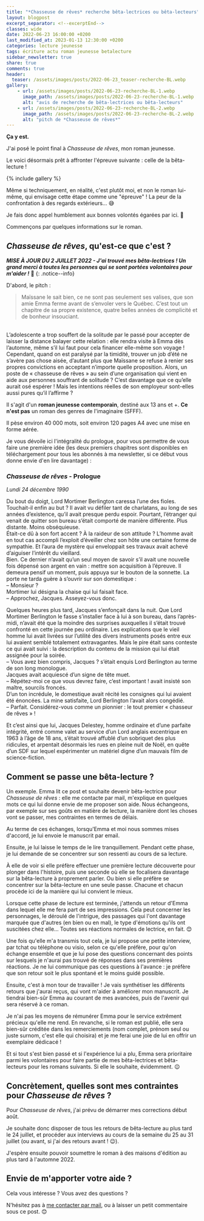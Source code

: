 ```yaml
---
title: "*Chasseuse de rêves* recherche bêta-lectrices ou bêta-lecteurs"
layout: blogpost
excerpt_separator: <!--excerptEnd-->
classes: wide
date: 2022-06-23 16:00:00 +0200
last_modified_at: 2023-01-13 12:30:00 +0200
categories: lecture jeunesse
tags: écriture actu roman jeunesse betalecture
sidebar_newsletter: true
share: true
comments: true
header:
  teaser: /assets/images/posts/2022-06-23_teaser-recherche-BL.webp
gallery:
    - url: /assets/images/posts/2022-06-23-recherche-BL-1.webp
      image_path: /assets/images/posts/2022-06-23-recherche-BL-1.webp
      alt: "avis de recherche de bêta-lectrices ou bêta-lecteurs"
    - url: /assets/images/posts/2022-06-23-recherche-BL-2.webp
      image_path: /assets/images/posts/2022-06-23-recherche-BL-2.webp
      alt: "pitch de *Chasseuse de rêves*"
---
```


**Ça y est.**

J'ai posé le point final à *Chasseuse de rêves*, mon roman jeunesse.

Le voici désormais prêt à affronter l'épreuve suivante&nbsp;: celle de la bêta-lecture&nbsp;!

{% include gallery %}

<!--excerptEnd-->

Même si techniquement, en réalité, c'est plutôt moi, et non le roman lui-même, qui envisage cette étape comme une "épreuve"&nbsp;! La peur de la confrontation à des regards extérieurs&hellip; 😅

Je fais donc appel humblement aux bonnes volontés égarées par ici. 🙏

Commençons par quelques informations sur le roman.



## *Chasseuse de rêves*, qu'est-ce que c'est ?

***MISE À JOUR DU 2 JUILLET 2022 - J'ai trouvé mes bêta-lectrices&nbsp;! Un grand merci à toutes les personnes qui se sont portées volontaires pour m'aider&nbsp;!*** 🙏
{: .notice--info}

D'abord, le pitch&nbsp;:

> Maïssane le sait bien, ce ne sont pas seulement ses valises, que son amie Emma ferme avant de s’envoler vers le Québec. C’est tout un chapitre de sa propre existence, quatre belles années de complicité et de bonheur insouciant.
<br>
L’adolescente a trop souffert de la solitude par le passé pour accepter de laisser la distance balayer cette relation&nbsp;: elle rendra visite à Emma dès l’automne, même s’il lui faut pour cela financer elle-même son voyage&nbsp;!
<br>
Cependant, quand on est paralysé par la timidité, trouver un job d’été ne s’avère pas chose aisée, d’autant plus que Maïssane se refuse à renier ses propres convictions en acceptant n’importe quelle proposition. Alors, un poste de «&nbsp;chasseuse de rêves&nbsp;» au sein d’une organisation qui vient en aide aux personnes souffrant de solitude&nbsp;? C’est davantage que ce qu’elle aurait osé espérer&nbsp;! Mais les intentions réelles de son employeur sont-elles aussi pures qu’il l’affirme&nbsp;?

Il s'agit d'un **roman jeunesse contemporain**, destiné aux 13 ans et +. **Ce n'est pas** un roman des genres de l'imaginaire (SFFF).

Il pèse environ 40&nbsp;000&nbsp;mots, soit environ 120&nbsp;pages A4 avec une mise en forme aérée.

Je vous dévoile ici l'intégralité du prologue, pour vous permettre de vous faire une première idée
(les deux premiers chapitres sont disponibles en téléchargement pour tous les abonnés à ma newsletter, si ce début vous donne envie d'en lire davantage)&nbsp;:


### *Chasseuse de rêves* - Prologue

*Lundi 24 décembre 1990*

Du bout du doigt, Lord Mortimer Berlington caressa l’une des fioles. Touchait-il enfin au
but&nbsp;? Il avait vu défiler tant de charlatans, au long de ses années d’existence, qu’il avait
presque perdu espoir. Pourtant, l’étranger qui venait de quitter son bureau s’était comporté de
manière différente. Plus distante. Moins obséquieuse.
<br />
Était-ce dû à son fort accent&nbsp;? À la raideur de son attitude&nbsp;? L’homme avait en tout cas
accompli l’exploit d’éveiller chez son hôte une certaine forme de sympathie. Et l’aura de
mystère qui enveloppait ses travaux avait achevé d’aiguiser l’intérêt du vieillard.
<br />
Bien. Ce dernier n’avait qu’un seul moyen de savoir s’il avait une nouvelle fois dépensé
son argent en vain&nbsp;: mettre son acquisition à l’épreuve. Il demeura pensif un moment, puis
appuya sur le bouton de la sonnette. La porte ne tarda guère à s’ouvrir sur son domestique&nbsp;:
<br />
–&nbsp;Monsieur&nbsp;?
<br />
Mortimer lui désigna la chaise qui lui faisait face.
<br />
–&nbsp;Approchez, Jacques. Asseyez-vous donc.

Quelques heures plus tard, Jacques s’enfonçait dans la nuit. Que Lord Mortimer Berlington
le fasse s’installer face à lui à son bureau, dans l’après-midi, n’avait été que la moindre des
surprises auxquelles il s’était trouvé confronté en cette journée peu ordinaire. Les explications
que le vieil homme lui avait livrées sur l’utilité des divers instruments posés entre eux lui
avaient semblé totalement extravagantes. Mais le pire était sans conteste ce qui avait suivi&nbsp;: la
description du contenu de la mission qui lui était assignée pour la soirée.
<br />
–&nbsp;Vous avez bien compris, Jacques&nbsp;? s’était enquis Lord Berlington au terme de son long monologue.
<br />
Jacques avait acquiescé d’un signe de tête muet.
<br />
–&nbsp;Répétez-moi ce que vous devrez faire, c’est important&nbsp;! avait insisté son maître, sourcils froncés.
<br />
D’un ton incrédule, le domestique avait récité les consignes qui lui avaient été énoncées.
La mine satisfaite, Lord Berlington l’avait alors congédié.
<br />
–&nbsp;Parfait. Considérez-vous comme un pionnier&nbsp;: le tout premier «&nbsp;chasseur de rêves&nbsp;»&nbsp;!

Et c’est ainsi que lui, Jacques Delestey, homme ordinaire et d’une parfaite intégrité, entré
comme valet au service d’un Lord anglais excentrique en 1963 à l’âge de 18 ans, s’était
trouvé affublé d’un sobriquet des plus ridicules, et arpentait désormais les rues en pleine nuit
de Noël, en quête d’un SDF sur lequel expérimenter un matériel digne d’un mauvais film de
science-fiction.


## Comment se passe une bêta-lecture ?

Un exemple. Emma lit ce post et souhaite devenir bêta-lectrice pour *Chasseuse de rêves*&nbsp;: elle me contacte par mail, m'explique en quelques mots ce qui lui donne envie de me proposer son aide. Nous échangeons, par exemple sur ses goûts en matière de lecture, la manière dont les choses vont se passer, mes contraintes en termes de délais.

Au terme de ces échanges, lorsqu'Emma et moi nous sommes mises d'accord, je lui envoie le manuscrit par email.

Ensuite, je lui laisse le temps de le lire tranquillement. Pendant cette phase, je lui demande de se concentrer sur son ressenti au cours de sa lecture.

À elle de voir si elle préfère effectuer une première lecture découverte pour plonger dans l'histoire, puis une seconde où elle se focalisera davantage sur la bêta-lecture à proprement parler. Ou bien si elle préfère se concentrer sur la bêta-lecture en une seule passe. Chacune et chacun procède ici de la manière qui lui convient le mieux.

Lorsque cette phase de lecture est terminée, j'attends un retour d'Emma dans lequel elle me fera part de ses impressions. Cela peut concerner les personnages, le déroulé de l'intrigue, des passages qui l'ont davantage marquée que d'autres (en bien ou en mal), le type d'émotions qu'ils ont suscitées chez elle&hellip; Toutes ses réactions normales de lectrice, en fait. 😊

Une fois qu'elle m'a transmis tout cela, je lui propose une petite interview, par tchat ou téléphone ou visio, selon ce qu'elle préfère, pour qu'on échange ensemble et que je lui pose des questions concernant des points sur lesquels je n'aurai pas trouvé de réponses dans ses premières réactions. Je ne lui communique pas ces questions à l'avance&nbsp;: je préfère que son retour soit le plus spontané et le moins guidé possible.

Ensuite, c'est à mon tour de travailler&nbsp;!
Je vais synthétiser les différents retours que j'aurai reçus, qui vont m'aider à améliorer mon manuscrit. Je tiendrai bien-sûr Emma au courant de mes avancées, puis de l'avenir qui sera réservé à ce roman.

Je n'ai pas les moyens de rémunérer Emma pour le service extrêment précieux qu'elle me rend. En revanche, si le roman est publié, elle sera bien-sûr créditée dans les remerciements (nom complet, prénom seul ou juste surnom, c'est elle qui choisira) et je me ferai une joie de lui en offrir un exemplaire dédicacé&nbsp;!

Et si tout s'est bien passé et si l'expérience lui a plu, Emma sera prioritaire parmi les volontaires pour faire partie de mes bêta-lectrices et bêta-lecteurs pour les romans suivants. Si elle le souhaite, évidemment. 😉



## Concrètement, quelles sont mes contraintes pour *Chasseuse de rêves* ?

Pour *Chasseuse de rêves*, j'ai prévu de démarrer mes corrections début août.

Je souhaite donc disposer de tous les retours de bêta-lecture au plus tard le 24 juillet, et procéder aux interviews au cours de la semaine du 25 au 31 juillet (ou avant, si j'ai des retours avant&nbsp;! 😉).

J'espère ensuite pouvoir soumettre le roman à des maisons d'édition au plus tard à l'automne&nbsp;2022.



## Envie de m'apporter votre aide ?

Cela vous intéresse ? Vous avez des questions ?

N'hésitez pas à [me contacter par mail](mailto:contact.catherinephanvan@gmail.com), ou à laisser un petit commentaire sous ce post. 😊
